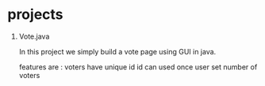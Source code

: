 # projects

1. Vote.java

   In this project we simply build a vote page using GUI in java.
   
   features are : 
        voters have unique id
        id can used once
        user set number of voters
            
